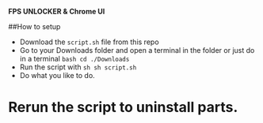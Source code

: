 **FPS UNLOCKER & Chrome UI**

##How to setup

- Download the `script.sh` file from this repo
- Go to your Downloads folder and open a terminal in the folder or just do in a terminal ```bash
cd ./Downloads```
- Run the script with ```sh
sh script.sh```
- Do what you like to do.

# Rerun the script to uninstall parts.
